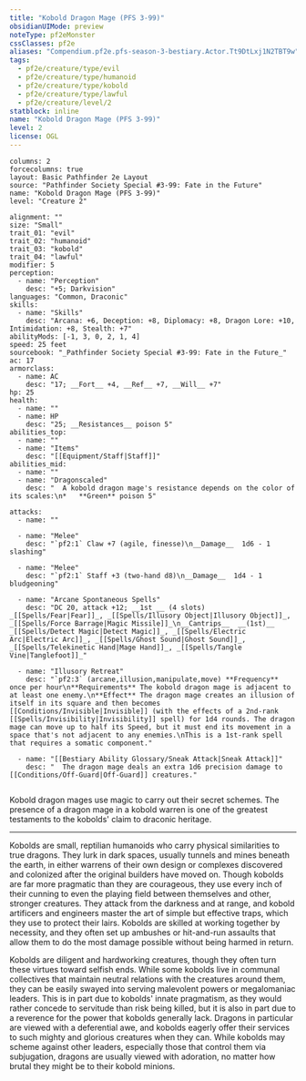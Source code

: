 ```yaml
---
title: "Kobold Dragon Mage (PFS 3-99)"
obsidianUIMode: preview
noteType: pf2eMonster
cssClasses: pf2e
aliases: "Compendium.pf2e.pfs-season-3-bestiary.Actor.Tt9DtLxj1N2TBT9w" 
tags:
  - pf2e/creature/type/evil
  - pf2e/creature/type/humanoid
  - pf2e/creature/type/kobold
  - pf2e/creature/type/lawful
  - pf2e/creature/level/2
statblock: inline
name: "Kobold Dragon Mage (PFS 3-99)"
level: 2
license: OGL
---
```


```statblock
columns: 2
forcecolumns: true
layout: Basic Pathfinder 2e Layout
source: "Pathfinder Society Special #3-99: Fate in the Future"
name: "Kobold Dragon Mage (PFS 3-99)"
level: "Creature 2"

alignment: ""
size: "Small"
trait_01: "evil"
trait_02: "humanoid"
trait_03: "kobold"
trait_04: "lawful"
modifier: 5
perception:
  - name: "Perception"
    desc: "+5; Darkvision"
languages: "Common, Draconic"
skills:
  - name: "Skills"
    desc: "Arcana: +6, Deception: +8, Diplomacy: +8, Dragon Lore: +10, Intimidation: +8, Stealth: +7"
abilityMods: [-1, 3, 0, 2, 1, 4]
speed: 25 feet
sourcebook: "_Pathfinder Society Special #3-99: Fate in the Future_"
ac: 17
armorclass:
  - name: AC
    desc: "17; __Fort__ +4, __Ref__ +7, __Will__ +7"
hp: 25
health:
  - name: ""
  - name: HP
    desc: "25; __Resistances__ poison 5"
abilities_top:
  - name: ""
  - name: "Items"
    desc: "[[Equipment/Staff|Staff]]"
abilities_mid:
  - name: ""
  - name: "Dragonscaled"
    desc: "  A kobold dragon mage's resistance depends on the color of its scales:\n*   **Green** poison 5"

attacks:
  - name: ""

  - name: "Melee"
    desc: "`pf2:1` Claw +7 (agile, finesse)\n__Damage__  1d6 - 1 slashing"

  - name: "Melee"
    desc: "`pf2:1` Staff +3 (two-hand d8)\n__Damage__  1d4 - 1 bludgeoning"

  - name: "Arcane Spontaneous Spells"
    desc: "DC 20, attack +12; __1st __ (4 slots) _[[Spells/Fear|Fear]]_, _[[Spells/Illusory Object|Illusory Object]]_, _[[Spells/Force Barrage|Magic Missile]]_\n__Cantrips__  __(1st)__ _[[Spells/Detect Magic|Detect Magic]]_, _[[Spells/Electric Arc|Electric Arc]]_, _[[Spells/Ghost Sound|Ghost Sound]]_, _[[Spells/Telekinetic Hand|Mage Hand]]_, _[[Spells/Tangle Vine|Tanglefoot]]_"

  - name: "Illusory Retreat"
    desc: "`pf2:3` (arcane,illusion,manipulate,move) **Frequency** once per hour\n**Requirements** The kobold dragon mage is adjacent to at least one enemy.\n**Effect** The dragon mage creates an illusion of itself in its square and then becomes [[Conditions/Invisible|Invisible]] (with the effects of a 2nd-rank [[Spells/Invisibility|Invisibility]] spell) for 1d4 rounds. The dragon mage can move up to half its Speed, but it must end its movement in a space that's not adjacent to any enemies.\nThis is a 1st-rank spell that requires a somatic component."

  - name: "[[Bestiary Ability Glossary/Sneak Attack|Sneak Attack]]"
    desc: "  The dragon mage deals an extra 1d6 precision damage to [[Conditions/Off-Guard|Off-Guard]] creatures."
 
```



Kobold dragon mages use magic to carry out their secret schemes. The presence of a dragon mage in a kobold warren is one of the greatest testaments to the kobolds' claim to draconic heritage.

* * *

Kobolds are small, reptilian humanoids who carry physical similarities to true dragons. They lurk in dark spaces, usually tunnels and mines beneath the earth, in either warrens of their own design or complexes discovered and colonized after the original builders have moved on. Though kobolds are far more pragmatic than they are courageous, they use every inch of their cunning to even the playing field between themselves and other, stronger creatures. They attack from the darkness and at range, and kobold artificers and engineers master the art of simple but effective traps, which they use to protect their lairs. Kobolds are skilled at working together by necessity, and they often set up ambushes or hit-and-run assaults that allow them to do the most damage possible without being harmed in return.

Kobolds are diligent and hardworking creatures, though they often turn these virtues toward selfish ends. While some kobolds live in communal collectives that maintain neutral relations with the creatures around them, they can be easily swayed into serving malevolent powers or megalomaniac leaders. This is in part due to kobolds' innate pragmatism, as they would rather concede to servitude than risk being killed, but it is also in part due to a reverence for the power that kobolds generally lack. Dragons in particular are viewed with a deferential awe, and kobolds eagerly offer their services to such mighty and glorious creatures when they can. While kobolds may scheme against other leaders, especially those that control them via subjugation, dragons are usually viewed with adoration, no matter how brutal they might be to their kobold minions.
